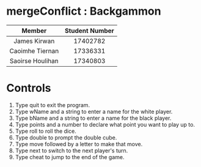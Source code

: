 # mergeConflict : Backgammon

| Member | Student Number |
| :----: | :------------: |
| James Kirwan | 17402782 | 
| Caoimhe Tiernan | 17336331 | 
| Saoirse Houlihan | 17340803 |

# Controls
1. Type quit to exit the program.
2. Type wName and a string to enter a name for the white player.
3. Type bName and a string to enter a name for the black player.
4. Type points and a number to declare what point you want to play up to.
5. Type roll to roll the dice.
6. Type double to prompt the double cube.
7. Type move followed by a letter to make that move.
8. Type next to switch to the next player's turn.
9. Type cheat to jump to the end of the game.
